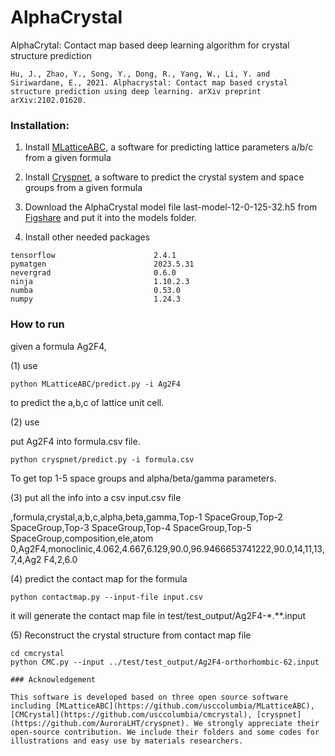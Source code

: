 # AlphaCrystal
AlphaCrytal: Contact map based deep learning algorithm for crystal structure prediction

```
Hu, J., Zhao, Y., Song, Y., Dong, R., Yang, W., Li, Y. and Siriwardane, E., 2021. Alphacrystal: Contact map based crystal structure prediction using deep learning. arXiv preprint arXiv:2102.01620.
```

### Installation:

1) Install [MLatticeABC](https://github.com/usccolumbia/MLatticeABC), a software for predicting lattice parameters a/b/c from a given formula

2) Install [Cryspnet](https://github.com/AuroraLHT/cryspnet), a software to predict the crystal system and space groups from a given formula

3) Download the AlphaCrystal model file last-model-12-0-125-32.h5 from [Figshare](https://figshare.com/articles/software/Deep_learning_model_file_for_AlphaCrystal_For_structure_prediction_of_crystal_materials_with_12_atoms/23488214) and put it into the models folder.

4) Install other needed packages
```
tensorflow                      2.4.1
pymatgen                        2023.5.31 
nevergrad                       0.6.0         
ninja                           1.10.2.3      
numba                           0.53.0        
numpy                           1.24.3
```
### How to run
given a formula Ag2F4, 

(1) use 
```
python MLatticeABC/predict.py -i Ag2F4
```
to predict the a,b,c of lattice unit cell.

(2) use 

put Ag2F4 into formula.csv file.
```
python cryspnet/predict.py -i formula.csv
```
To get top 1-5 space groups and alpha/beta/gamma parameters.

(3) put all the info into a csv input.csv file

,formula,crystal,a,b,c,alpha,beta,gamma,Top-1 SpaceGroup,Top-2 SpaceGroup,Top-3 SpaceGroup,Top-4 SpaceGroup,Top-5 SpaceGroup,composition,ele,atom
0,Ag2F4,monoclinic,4.062,4.667,6.129,90.0,96.9466653741222,90.0,14,11,13,7,4,Ag2 F4,2,6.0

(4) predict the contact map for the formula
```
python contactmap.py --input-file input.csv
```
it will generate the contact map file in test/test_output/Ag2F4-*.**.input

(5) Reconstruct the crystal structure from contact map file
```
cd cmcrystal
python CMC.py --input ../test/test_output/Ag2F4-orthorhombic-62.input

### Acknowledgement

This software is developed based on three open source software including [MLatticeABC](https://github.com/usccolumbia/MLatticeABC), [CMCrystal](https://github.com/usccolumbia/cmcrystal), [cryspnet](https://github.com/AuroraLHT/cryspnet). We strongly appreciate their open-source contribution. We include their folders and some codes for illustrations and easy use by materials researchers.


